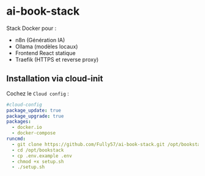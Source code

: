 # ai-book-stack

Stack Docker pour :
- n8n (Génération IA)
- Ollama (modèles locaux)
- Frontend React statique
- Traefik (HTTPS et reverse proxy)

## Installation via cloud-init

Cochez le `Cloud config` :
```yaml
#cloud-config
package_update: true
package_upgrade: true
packages:
  - docker.io
  - docker-compose
runcmd:
  - git clone https://github.com/Fully57/ai-book-stack.git /opt/bookstack
  - cd /opt/bookstack
  - cp .env.example .env
  - chmod +x setup.sh
  - ./setup.sh

